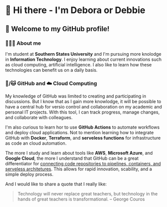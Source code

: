 # 👋 Hi there - I'm Debora or Debbie


## 🌟 Welcome to my GitHub profile!


### 👩🏽‍💻 About me

I'm student at **Southern States University** and I'm pursuing more knolodge in **Information Technology**. I enjoy learning about current innovations such as cloud computing,
artificial intelligence. I also like to learn how these technologies can benefit us on a daily basis.


### 🐙/🐱 GitHub and ☁️ Cloud Computing

My knowledge of GitHub was limited to creating and participating in discussions. But I know that as I gain more knowlodge, it will be possible to have a central hub for versio
control and collaboration on my academic and personal IT projects. With this tool, I can track progress, manage changes, and collaborate with colleagues.

I'm also curious to learn hor to use **GitHub Actions** to automate workflows and deploy cloud applications. Not to mention learning how to integrate GitHub with **Docker**, 
**Terraform**, and **serveless functions** for infrastructure as code an cloud automation.


The more I study and learn about tools like **AWS**, **Microsoft Azure**, and **Google Cloud**, the more I understand that GitHub can be a great differentiator for <ins>connecting
code repositories to pipelines, containers, and serveless architetures</ins>. This allows for rapid innovation, scability, and a simple deploy process.


And I would like to share a quote that I really like:
> Technology will never replace great teachers, but technology in the hands of great teachers is transformational. – George Couros



<!--
**DFutigami/DFUtigami** is a ✨ _special_ ✨ repository because its `README.md` (this file) appears on your GitHub profile.

- 🔭 I’m currently working on ...
- 🌱 I’m currently learning ...
- 👯 I’m looking to collaborate on ...
- 🤔 I’m looking for help with ...
- 💬 Ask me about ...
- 📫 How to reach me: ...
- 😄 Pronouns: ...
- ⚡ Fun fact: ...
-->
